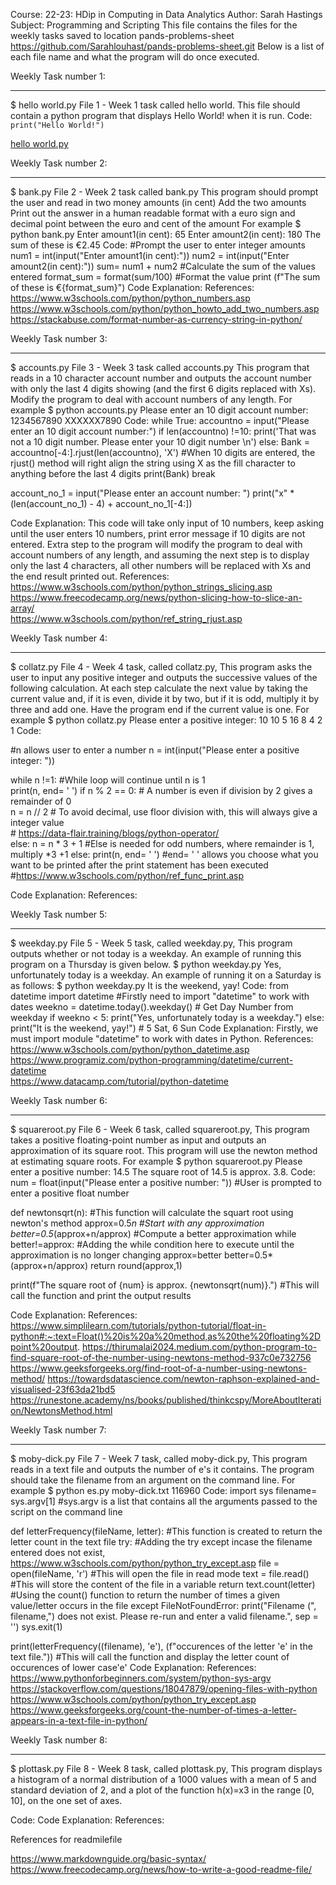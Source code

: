 Course: 22-23: HDip in Computing in Data Analytics
Author: Sarah Hastings
Subject: Programming and Scripting
This file contains the files for the weekly tasks saved to location pands-problems-sheet
https://github.com/Sarahlouhast/pands-problems-sheet.git 
Below is a list of each file name and what the program will do once executed.

Weekly Task number 1:
________________________________________
$ hello world.py File 1 - Week 1 task called hello world. This file should contain a python program that displays Hello World! when it is run.
Code: 
``print("Hello World!")``

[hello world.py](https://github.com/Sarahlouhast/pands-problems-sheet/blob/main/helloworld.py)

Weekly Task number 2:
________________________________________
$ bank.py File 2 - Week 2 task called bank.py This program should prompt the user and read in two money amounts (in cent) Add the two amounts Print out the answer in a human readable format with a euro sign and decimal point between the euro and cent of the amount For example $ python bank.py Enter amount1(in cent): 65 Enter amount2(in cent): 180 The sum of these is €2.45
Code:
#Prompt the user to enter integer amounts 
num1 = int(input("Enter amount1(in cent):"))
num2 =  int(input("Enter amount2(in cent):"))
sum= num1 + num2                                    #Calculate the sum of the values entered
format_sum = format(sum/100)                        #Format the value
print (f"The sum of these is €{format_sum}")
Code Explanation:
References:
https://www.w3schools.com/python/python_numbers.asp  https://www.w3schools.com/python/python_howto_add_two_numbers.asp https://stackabuse.com/format-number-as-currency-string-in-python/ 

Weekly Task number 3:
________________________________________
$ accounts.py File 3 - Week 3 task called accounts.py This program that reads in a 10 character account number and outputs the account number with only the last 4 digits showing (and the first 6 digits replaced with Xs). Modify the program to deal with account numbers of any length. 
For example $ python accounts.py Please enter an 10 digit account number: 1234567890 XXXXXX7890 
Code:
while True:
    accountno = input("Please enter an 10 digit account number:")
    if len(accountno) !=10:
        print('That was not a 10 digit number. Please enter your 10 digit number \n')
    else:
        Bank = accountno[-4:].rjust(len(accountno), 'X')                #When 10 digits are entered, the rjust() method will right align the string using X as the fill character to anything before the last 4 digits
        print(Bank)
        break

account_no_1 = input("Please enter an account number: ")
print("x" * (len(account_no_1) - 4) + account_no_1[-4:])

Code Explanation:
This code will take only input of 10 numbers, keep asking until the user enters 10 numbers, print error message if 10 digits are not entered. Extra step to the program will modify the program to deal with account numbers of any length, and assuming the next step is to display only the last 4 characters, all other numbers will be replaced with Xs and the end result printed out.
References:
https://www.w3schools.com/python/python_strings_slicing.asp  
https://www.freecodecamp.org/news/python-slicing-how-to-slice-an-array/  
https://www.w3schools.com/python/ref_string_rjust.asp 

Weekly Task number 4:
________________________________________
$ collatz.py File 4 - Week 4 task, called collatz.py, This program asks the user to input any positive integer and outputs the successive values of the following calculation. At each step calculate the next value by taking the current value and, if it is even, divide it by two, but if it is odd, multiply it by three and add one. Have the program end if the current value is one.
For example $ python collatz.py
Please enter a positive integer: 10
10 5 16 8 4 2 1
Code:

#n allows user to enter a number
n = int(input("Please enter a positive integer: "))


while n !=1:                    #While loop will continue until n is 1   
    print(n, end= ' ')
    if n % 2 == 0:              # A number is even if division by 2 gives a remainder of 0   
        n = n // 2              # To avoid decimal, use floor division with, this will always give a integer value    
                                # https://data-flair.training/blogs/python-operator/    
    else:
        n = n * 3 + 1           #Else is needed for odd numbers, where remainder is 1, multiply *3 +1 
else:
        print(n, end= ' ')      #end= ' ' allows you choose what you want to be printed after the print statement has been executed
                                #https://www.w3schools.com/python/ref_func_print.asp

Code Explanation:
References:

Weekly Task number 5:
________________________________________
$ weekday.py File 5 - Week 5 task, called weekday.py, This program outputs whether or not today is a weekday. An example of running this program on a Thursday is given below.
$ python weekday.py Yes, unfortunately today is a weekday. An example of running it on a Saturday is as follows: $ python weekday.py It is the weekend, yay!
Code:
from datetime import datetime       #Firstly need to import "datetime" to work with dates
weekno = datetime.today().weekday() # Get Day Number from weekday
if weekno < 5:
    print("Yes, unfortunately today is a weekday.")
else:  
    print("It is the weekend, yay!") # 5 Sat, 6 Sun
Code Explanation:
Firstly, we must import module "datetime" to work with dates in Python. 
References:
https://www.w3schools.com/python/python_datetime.asp   
https://www.programiz.com/python-programming/datetime/current-datetime  
https://www.datacamp.com/tutorial/python-datetime 

Weekly Task number 6:
________________________________________
$ squareroot.py File 6 - Week 6 task, called squareroot.py, This program takes a positive floating-point number as input and outputs an approximation of its square root. This program will use the newton method at estimating square roots.
For example $ python squareroot.py Please enter a positive number: 14.5 The square root of 14.5 is approx. 3.8.
Code:
num = float(input("Please enter a positive number: "))  #User is prompted to enter a positive float number

def newtonsqrt(n):                                      #This function will calculate the squart root using newton's method
    approx=0.5*n                                        #Start with any approximation 
    better=0.5*(approx+n/approx)                        #Compute a better approximation
    while better!=approx:                               #Adding the while condition here to execute until the approximation is no longer changing
        approx=better
        better=0.5*(approx+n/approx)
    return round(approx,1)
    
print(f"The square root of {num} is approx. {newtonsqrt(num)}.")  #This will call the function and print the output results

Code Explanation:
References:
https://www.simplilearn.com/tutorials/python-tutorial/float-in-python#:~:text=Float()%20is%20a%20method,as%20the%20floating%2Dpoint%20output. 
https://thirumalai2024.medium.com/python-program-to-find-square-root-of-the-number-using-newtons-method-937c0e732756 
https://www.geeksforgeeks.org/find-root-of-a-number-using-newtons-method/ 
https://towardsdatascience.com/newton-raphson-explained-and-visualised-23f63da21bd5 https://runestone.academy/ns/books/published/thinkcspy/MoreAboutIteration/NewtonsMethod.html 

Weekly Task number 7:
________________________________________
$ moby-dick.py File 7 - Week 7 task, called moby-dick.py, This program reads in a text file and outputs the number of e's it contains. The program should take the filename from an argument on the command line.
For example $ python es.py moby-dick.txt 116960
Code:
import sys
filename= sys.argv[1] #sys.argv is a list that contains all the arguments passed to the script on the command line

def letterFrequency(fileName, letter):          #This function is created to return the letter count in the text file
    try:                                        #Adding the try except incase the filename entered does not exist, https://www.w3schools.com/python/python_try_except.asp
        file = open(fileName, 'r')              #This will open the file in read mode
        text = file.read()                      #This will store the content of the file in a variable
        return text.count(letter)               #Using the count() function to return the number of times a given value/letter occurs in the file
    except FileNotFoundError:
        print("Filename (", filename,") does not exist. Please re-run and enter a valid filename.", sep = '')
        sys.exit(1)

print(letterFrequency((filename), 'e'), (f"occurences of the letter 'e' in the text file.")) #This will call the function and display the letter count of occurences of lower case'e'
Code Explanation:
References:
https://www.pythonforbeginners.com/system/python-sys-argv 
https://stackoverflow.com/questions/18047879/opening-files-with-python 
https://www.w3schools.com/python/python_try_except.asp  https://www.geeksforgeeks.org/count-the-number-of-times-a-letter-appears-in-a-text-file-in-python/ 

Weekly Task number 8:
________________________________________
$ plottask.py File 8 - Week 8 task, called plottask.py, This program displays a histogram of a normal distribution of a 1000 values with a mean of 5 and standard deviation of 2, and a plot of the function h(x)=x3 in the range [0, 10], on the one set of axes.

Code:
Code Explanation:
References:


References for readmilefile

https://www.markdownguide.org/basic-syntax/
https://www.freecodecamp.org/news/how-to-write-a-good-readme-file/